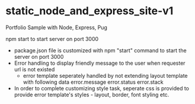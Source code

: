 # static_node_and_express_site-v1
Portfolio Sample with Node, Express, Pug

npm start to start server on port 3000
- package.json file is customized with npm "start" command to start the server on port 3000
- Error handling to display friendly message to the user when requester url is not existed
  - error template seperately handled by not extending layout template with following data
    error.message
    error.status
    error.stack
- In order to complete customizing style task, seperate css is provided to provide error template's styles - layout, border, font styling etc.
  
